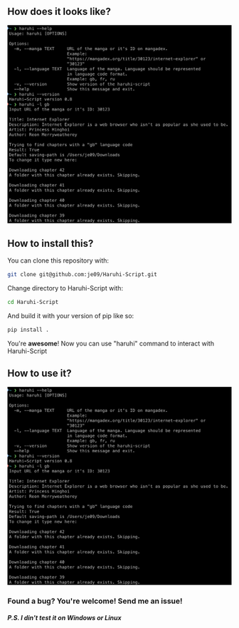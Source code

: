 ## How does it looks like?

![Screen][screen]

[screen]:https://github.com/je09/Haruhi-Script/raw/master/images/screen_1.png

## How to install this?

You can clone this repository with:

```bash
git clone git@github.com:je09/Haruhi-Script.git
```

Change directory to Haruhi-Script with:

```bash
cd Haruhi-Script
```

And build it with your version of pip like so:

```bash
pip install .
```

You're **awesome**! Now you can use "haruhi" command to interact with Haruhi-Script

## How to use it?

![Screen][screen]

[screen]: https://github.com/je09/Haruhi-Script/raw/master/images/screen_2.gif

### Found a bug? You're welcome! Send me an issue!

##### *P.S. I din't test it on Windows or Linux*